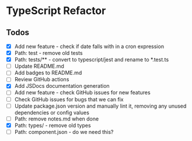 # TypeScript Refactor
## Todos
- [x] Add new feature - check if date falls with in a cron expression
- [x] Path: test - remove old tests
- [x] Path: tests/** - convert to typescript/jest and rename to *.test.ts
- [ ] Update README.md
- [ ] Add badges to README.md
- [ ] Review GitHub actions
- [x] Add JSDocs documentation generation
- [ ] Add new feature - check GitHub issues for new features
- [ ] Check GitHub issues for bugs that we can fix
- [ ] Update package.json version and manually lint it, removing any unused dependencies or config values
- [ ] Path: remove notes.md when done
- [x] Path: types/ - remove old types
- [ ] Path: component.json - do we need this?

